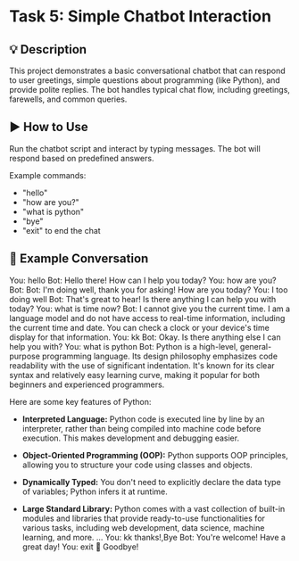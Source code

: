 # Task 5: Simple Chatbot Interaction

## 💡 Description
This project demonstrates a basic conversational chatbot that can respond to user greetings, simple questions about programming (like Python), and provide polite replies. The bot handles typical chat flow, including greetings, farewells, and common queries.

## ▶️ How to Use
Run the chatbot script and interact by typing messages. The bot will respond based on predefined answers.

Example commands:
- "hello"
- "how are you?"
- "what is python"
- "bye"
- "exit" to end the chat

## 🧪 Example Conversation

You: hello
Bot: Hello there! How can I help you today?
You: how are you?
Bot: Bot: I'm doing well, thank you for asking!  How are you today?
You: I too doing well
Bot: That's great to hear! Is there anything I can help you with today?
You: what is time now?
Bot: I cannot give you the current time.  I am a language model and do not have access to real-time information, including the current time and date.  You can check a clock or your device's time display for that information.
You: kk
Bot: Okay. Is there anything else I can help you with?
You: what is python
Bot: Python is a high-level, general-purpose programming language.  Its design philosophy emphasizes code readability with the use of significant indentation.  It's known for its clear syntax and relatively easy learning curve, making it popular for both beginners and experienced programmers.

Here are some key features of Python:

* **Interpreted Language:** Python code is executed line by line by an interpreter, rather than being compiled into machine code before execution. This makes development and debugging easier.

* **Object-Oriented Programming (OOP):** Python supports OOP principles, allowing you to structure your code using classes and objects.

* **Dynamically Typed:** You don't need to explicitly declare the data type of variables; Python infers it at runtime.

* **Large Standard Library:** Python comes with a vast collection of built-in modules and libraries that provide ready-to-use functionalities for various tasks, including web development, data science, machine learning, and more.
...
You: kk thanks!,Bye
Bot: You're welcome! Have a great day!
You: exit
👋 Goodbye!

